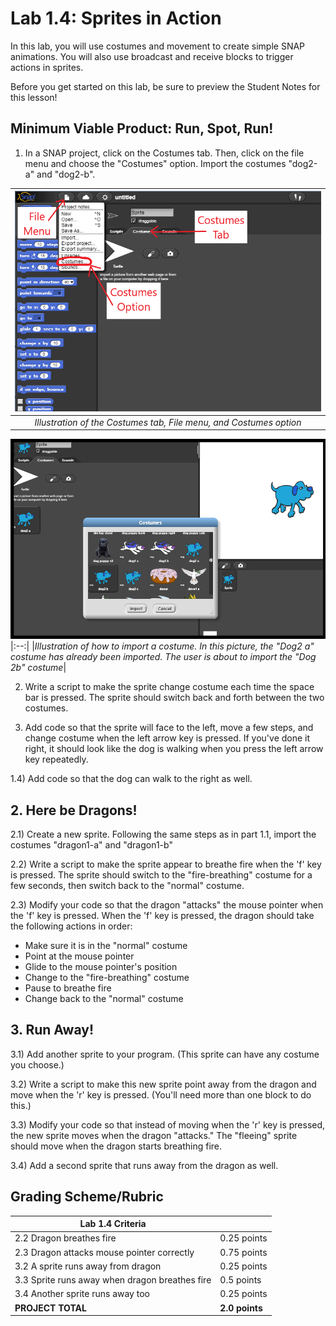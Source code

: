 <!--- REVISED -->
# Lab 1.4: Sprites in Action

In this lab, you will use costumes and movement to create simple SNAP animations. You will also use broadcast and receive blocks to trigger actions in sprites.

Before you get started on this lab, be sure to preview the Student Notes for this lesson!

## Minimum Viable Product: Run, Spot, Run!

1) In a SNAP project, click on the Costumes tab. Then, click on the file menu and choose the "Costumes" option. Import the costumes "dog2-a" and "dog2-b".

|![Image of Snap window](Costumes_tab.PNG)|
|:--:| 
|*Illustration of the Costumes tab, File menu, and Costumes option*|

![Image of Snap window](dog_costumes.png)
|:--:| 
|*Illustration of how to import a costume. In this picture, the "Dog2 a" costume has already been imported. The user is about to import the "Dog 2b" costume*|

2) Write a script to make the sprite change costume each time the space bar is pressed. The sprite should switch back and forth between the two costumes.

3) Add code so that the sprite will face to the left, move a few steps, and change costume when the left arrow key is pressed. If you've done it right, it should look like the dog is walking when you press the left arrow key repeatedly.

1.4) Add code so that the dog can walk to the right as well.

## 2. Here be Dragons!

2.1) Create a new sprite. Following the same steps as in part 1.1, import the costumes "dragon1-a" and "dragon1-b"

2.2) Write a script to make the sprite appear to breathe fire when the 'f' key is pressed.  The sprite should switch to the "fire-breathing" costume for a few seconds, then switch back to the "normal" costume.

2.3) Modify your code so that the dragon "attacks" the mouse pointer when the 'f' key is pressed. When the 'f' key is pressed, the dragon should take the following actions in order:

-   Make sure it is in the "normal" costume
-   Point at the mouse pointer
-   Glide to the mouse pointer's position
-   Change to the "fire-breathing" costume
-   Pause to breathe fire
-   Change back to the "normal" costume

## 3. Run Away!

3.1) Add another sprite to your program.  (This sprite can have any costume you choose.)

3.2) Write a script to make this new sprite point away from the dragon and move when the 'r' key is pressed.  (You'll need more than one block to do this.)

3.3) Modify your code so that instead of moving when the 'r' key is pressed, the new sprite moves when the dragon "attacks."  The "fleeing" sprite should move when the dragon starts breathing fire.

3.4) Add a second sprite that runs away from the dragon as well.

## Grading Scheme/Rubric

| **Lab 1.4 Criteria**                              |                |
| ------------------------------------------------- | -------------- |
| 2.2 Dragon breathes fire                          | 0.25 points    |
| 2.3 Dragon attacks mouse pointer correctly        | 0.75 points    |
| 3.2 A sprite runs away from dragon                | 0.25 points    |
| 3.3 Sprite runs away when dragon breathes fire    | 0.5 points     |
| 3.4 Another sprite runs away too                  | 0.25 points    |
| **PROJECT TOTAL**                                 | **2.0 points** |
